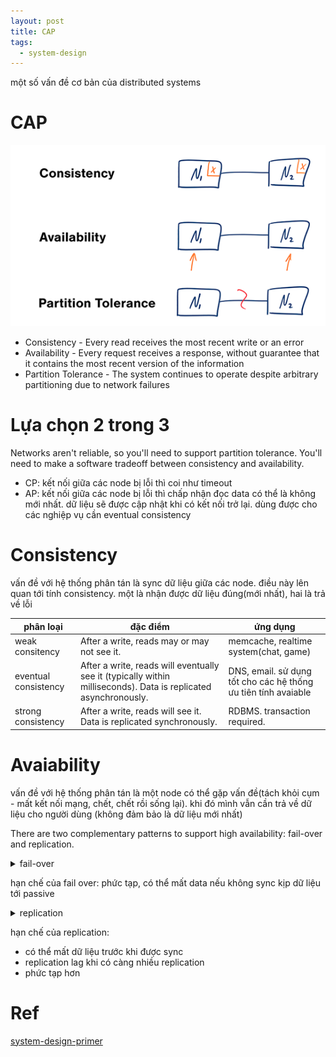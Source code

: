 ```yaml
---
layout: post
title: CAP
tags:
  - system-design
---
```


một số vấn đề cơ bản của distributed systems

# CAP

![](../images/2024-02-20_cap.png)


- Consistency - Every read receives the most recent write or an error
- Availability - Every request receives a response, without guarantee that it contains the most recent version of the information
- Partition Tolerance - The system continues to operate despite arbitrary partitioning due to network failures


# Lựa chọn 2 trong 3

Networks aren't reliable, so you'll need to support partition tolerance. You'll need to make a software tradeoff between consistency and availability.

- CP: kết nối giữa các node bị lỗi thì coi như timeout
- AP: kết nối giữa các node bị lỗi thì chấp nhận đọc data có thể là không mới nhất. dữ liệu sẽ được cập nhật khi có kết nối trở lại. dùng được cho các nghiệp vụ cần eventual consistency

# Consistency 

vấn đề với hệ thống phân tán là sync dữ liệu giữa các node. điều này lên quan tới tính consistency. một là nhận được dữ liệu đúng(mới nhất), hai là trả về lỗi

|phân loại | đặc điểm | ứng dụng |
|-|-|-|
|weak consitency| After a write, reads may or may not see it.  | memcache, realtime system(chat, game)| 
|eventual consistency| After a write, reads will eventually see it (typically within milliseconds). Data is replicated asynchronously. | DNS, email. sử dụng tốt cho các hệ thống ưu tiên tính avaiable| 
|strong consistency|After a write, reads will see it. Data is replicated synchronously. | RDBMS. transaction required.

# Avaiability
vấn đề với hệ thống phân tán là một node có thể gặp vấn đề(tách khỏi cụm - mất kết nối mạng, chết, chết rồi sống lại). khi đó mình vẫn cần trả về dữ liệu cho người dùng (không đảm bảo là dữ liệu mới nhất)

There are two complementary patterns to support high availability: fail-over and replication.

<details markdown="1">
<summary>fail-over</summary>

### Active-passive
- gửi heartbeat, nếu không nhận lại thì vượt quá timeout thì lên làm active
- chỉ active handler request 
- có thể downtime để nó từ standby lên active. thời gian down = timeout + nó là hot standby hay cold standby(chạy lại dữ liệu mới có thể lên lại được)

### Active-active

- both servers are managing traffic, spreading the load between them


</details>

hạn chế của fail over: phức tạp, có thể mất data nếu không sync kịp dữ liệu tới passive

<details markdown="1">
<summary>replication</summary>

### Master-slave replication

- sync code tới slave. write/ read vào master. slave chỉ được read


### Master-master replication
- cả 2 con đều đọc ghi và sync dữ liệu với nhau 
- cần load balancer hoặc application logic để xem nên đọc ghi vào con nào 
- tăng latency do cần sync dữ liệu 

</details>

hạn chế của replication: 
- có thể mất dữ liệu trước khi được sync
- replication lag khi có càng nhiều replication
- phức tạp hơn


# Ref 

[system-design-primer](https://github.com/donnemartin/system-design-primer?tab=readme-ov-file#cap-theorem)




